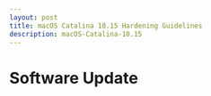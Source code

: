 ```yaml
---
layout: post
title: macOS Catalina 10.15 Hardening Guidelines
description: macOS-Catalina-10.15
---
```


# Software Update
